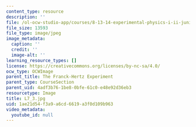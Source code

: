 ```yaml
---
content_type: resource
description: ''
file: /ol-ocw-studio-app/courses/8-13-14-experimental-physics-i-ii-junior-lab-fall-2016-spring-2017/1ae21d54f3a9a6cd6619a3f0d109b963_L7_3.jpg
file_size: 13593
file_type: image/jpeg
image_metadata:
  caption: ''
  credit: ''
  image-alt: ''
learning_resource_types: []
license: https://creativecommons.org/licenses/by-nc-sa/4.0/
ocw_type: OCWImage
parent_title: The Franck-Hertz Experiment
parent_type: CourseSection
parent_uid: 4adf3b76-1be8-0bfe-61c0-e48e92d36eb3
resourcetype: Image
title: L7_3.jpg
uid: 1ae21d54-f3a9-a6cd-6619-a3f0d109b963
video_metadata:
  youtube_id: null
---
```

